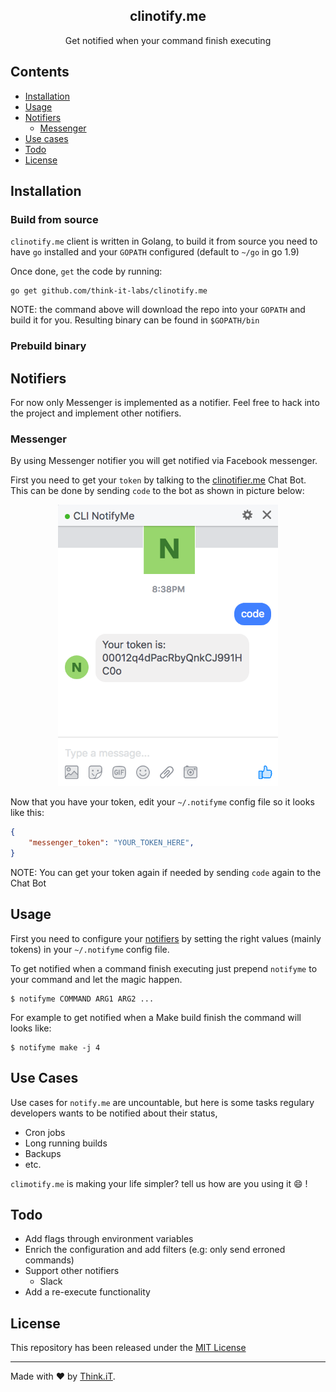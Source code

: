 <div align="center">
    <h2>clinotify.me</h2>
    <p align="center">
        <p>Get notified when your command finish executing</p>
    </p>
</div>



## Contents

* [Installation](#installation)
* [Usage](#usage)
* [Notifiers](#notifiers)
    * [Messenger](#messenger)
* [Use cases](#use-cases)
* [Todo](#todo)
* [License](#license)

## Installation

### Build from source

`clinotify.me` client is written in Golang, to build it from source you need to have `go` installed and your `GOPATH` configured (default to `~/go` in go 1.9)

Once done, `get` the code by running:
```shell
go get github.com/think-it-labs/clinotify.me
```

NOTE: the command above will download the repo into your `GOPATH` and build it for you. Resulting binary can be found in `$GOPATH/bin`
### Prebuild binary

## Notifiers
For now only Messenger is implemented as a notifier. Feel free to hack into the project  and implement other notifiers.
### Messenger
By using Messenger notifier you will get notified via Facebook messenger.

First you need to get your `token` by talking to the [clinotifier.me](https://www.facebook.com/clinotify.me/) Chat Bot. This can be done by sending `code` to the bot as shown in picture below:
<p align="center">
    <img height=450 src=".github/MessengerCode.png">
</p>

Now that you have your token, edit your `~/.notifyme` config file so it looks like this:

```json
{
    "messenger_token": "YOUR_TOKEN_HERE",
}
```

NOTE: You can get your token again if needed by sending `code` again to the Chat Bot

## Usage

First you need to configure your [notifiers](#notifiers) by setting the right values (mainly tokens) in your `~/.notifyme` config file.

To get notified when a command finish executing just prepend `notifyme` to your command and let the magic happen.
```
$ notifyme COMMAND ARG1 ARG2 ...
```

For example to get notified when a Make build finish the command will looks like:

```
$ notifyme make -j 4
```
## Use Cases
Use cases for `notify.me` are uncountable, but here is some tasks regulary developers wants to be notified about their status, 

- Cron jobs
- Long running builds
- Backups
- etc.

`climotify.me` is making your life simpler? tell us how are you using it :smile: !

## Todo

- Add flags through environment variables
- Enrich the configuration and add filters (e.g: only send erroned commands)
- Support other notifiers
    - Slack
- Add a re-execute functionality

## License

This repository has been released under the [MIT License](LICENSE)

------------------
Made with ♥ by [Think.iT](http://www.think-it.io/).